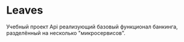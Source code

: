 # Leaves
Учебный проект Api реализующий базовый функционал банкинга, разделённый на несколько "микросервисов". 
